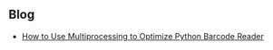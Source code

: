 ## Blog
- [How to Use Multiprocessing to Optimize Python Barcode Reader](https://www.dynamsoft.com/codepool/multiprocessing-optimize-python-barcode-reader.html)
